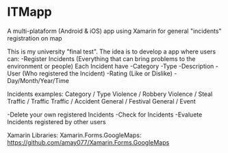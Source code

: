 # ITMapp
A multi-plataform (Android &amp; iOS) app using Xamarin for general "incidents" registration on map

This is my university "final test". The idea is to develop a app where users can:
-Register Incidents (Everything that can bring problems to the environment or people)
Each Incident have
 -Category
 -Type
 -Description
 -User (Who registered the Incident)
 -Rating (Like or Dislike)
 -Day/Month/Year/Time
 
Incidents examples:
 Category / Type
 Violence / Robbery
 Violence / Steal
 Traffic / Traffic
 Traffic / Accident
 General / Festival
 General / Event
 
 -Delete your own registered Incidents
 -Check for Incidents
 -Evaluete Incidents registered by other users

Xamarin
Libraries:
Xamarin.Forms.GoogleMaps: https://github.com/amay077/Xamarin.Forms.GoogleMaps

